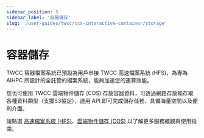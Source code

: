 ```yaml
---
sidebar_position: 5
sidebar_label: '容器儲存'
slug: '/user-guides/twcc/ccs-interactive-container/storage'
---
```


# 容器儲存

TWCC 容器檔案系統已預設為用戶串接 TWCC 高速檔案系統 (HFS)，為專為 AIHPC 所設計的全託管的檔案系統，能夠加速您的運算效能。

您也可使用 TWCC 雲端物件儲存 (COS) 存放容器資料，可透過網路存放和存取各種資料類型（支援S3協定），運用 API 即可完成儲存任務，具備海量空間以及便利介面。

請點選 [高速檔案系統 (HFS)](xxx)、[雲端物件儲存 (COS)](xxx) 以了解更多服務概觀與使用指南。


